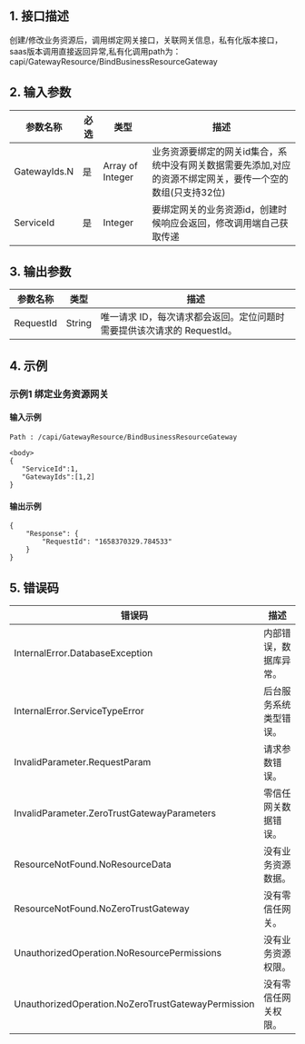 ## 1. 接口描述


创建/修改业务资源后，调用绑定网关接口，关联网关信息，私有化版本接口，saas版本调用直接返回异常,私有化调用path为：capi/GatewayResource/BindBusinessResourceGateway


<div class="rno-api-explorer">
    <div class="rno-api-explorer-inner">
        <div class="rno-api-explorer-hd">
            <div class="rno-api-explorer-title">
            </div>
        </div>
        <div class="rno-api-explorer-body">
            <div class="rno-api-explorer-cont">
            </div>
        </div>
    </div>
</div>

## 2. 输入参数


| 参数名称 | 必选 | 类型 | 描述 |
|---------|---------|---------|---------|
| GatewayIds.N | 是 | Array of Integer | 业务资源要绑定的网关id集合，系统中没有网关数据需要先添加,对应的资源不绑定网关，要传一个空的数组(只支持32位) |
| ServiceId | 是 | Integer | 要绑定网关的业务资源id，创建时候响应会返回，修改调用端自己获取传递 |

## 3. 输出参数

| 参数名称 | 类型 | 描述 |
|---------|---------|---------|
| RequestId | String | 唯一请求 ID，每次请求都会返回。定位问题时需要提供该次请求的 RequestId。|

## 4. 示例

### 示例1 绑定业务资源网关

#### 输入示例

```
Path : /capi/GatewayResource/BindBusinessResourceGateway

<body>
{
   "ServiceId":1,
   "GatewayIds":[1,2]
}
```

#### 输出示例

```
{
    "Response": {
        "RequestId": "1658370329.784533"
    }
}
```












## 5. 错误码


| 错误码 | 描述 |
|---------|---------|
| InternalError.DatabaseException | 内部错误，数据库异常。 |
| InternalError.ServiceTypeError | 后台服务系统类型错误。 |
| InvalidParameter.RequestParam | 请求参数错误。 |
| InvalidParameter.ZeroTrustGatewayParameters | 零信任网关数据错误。 |
| ResourceNotFound.NoResourceData | 没有业务资源数据。 |
| ResourceNotFound.NoZeroTrustGateway | 没有零信任网关。 |
| UnauthorizedOperation.NoResourcePermissions | 没有业务资源权限。 |
| UnauthorizedOperation.NoZeroTrustGatewayPermission | 没有零信任网关权限。 |
